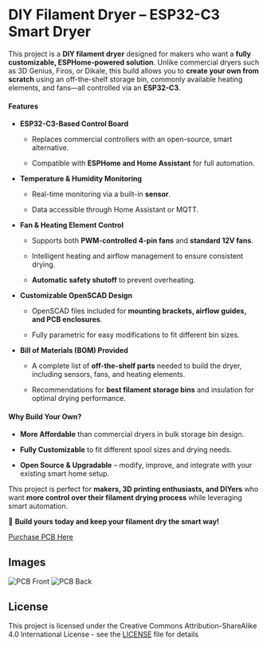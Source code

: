 # **DIY Filament Dryer – ESP32-C3 Smart Dryer**

This project is a **DIY filament dryer** designed for makers who want a **fully customizable, ESPHome-powered solution**. Unlike commercial dryers such as 3D Genius, Firos, or Dikale, this build allows you to **create your own from scratch** using an off-the-shelf storage bin, commonly available heating elements, and fans—all controlled via an **ESP32-C3**.

#### **Features**

*   **ESP32-C3-Based Control Board**
    
    *   Replaces commercial controllers with an open-source, smart alternative.
        
    *   Compatible with **ESPHome and Home Assistant** for full automation.
        
*   **Temperature & Humidity Monitoring**
    
    *   Real-time monitoring via a built-in **sensor**.
        
    *   Data accessible through Home Assistant or MQTT.
        
*   **Fan & Heating Element Control**
    
    *   Supports both **PWM-controlled 4-pin fans** and **standard 12V fans**.
        
    *   Intelligent heating and airflow management to ensure consistent drying.
        
    *   **Automatic safety shutoff** to prevent overheating.
        
*   **Customizable OpenSCAD Design**
    
    *   OpenSCAD files included for **mounting brackets, airflow guides, and PCB enclosures**.
        
    *   Fully parametric for easy modifications to fit different bin sizes.
        
*   **Bill of Materials (BOM) Provided**
    
    *   A complete list of **off-the-shelf parts** needed to build the dryer, including sensors, fans, and heating elements.
        
    *   Recommendations for **best filament storage bins** and insulation for optimal drying performance.
        

#### **Why Build Your Own?**

*   **More Affordable** than commercial dryers in bulk storage bin design.
    
*   **Fully Customizable** to fit different spool sizes and drying needs.
    
*   **Open Source & Upgradable** – modify, improve, and integrate with your existing smart home setup.
    

This project is perfect for **makers, 3D printing enthusiasts, and DIYers** who want **more control over their filament drying process** while leveraging smart automation.

🚀 **Build yours today and keep your filament dry the smart way!**

[Purchase PCB Here](https://shop.silocitylabs.com/products/3dgenius-dikale-firos-smart-pcb-esp32-conversion-preorder)

## Images

![PCB Front](https://shop.silocitylabs.com/cdn/shop/files/dikale-esp32-pcb-front.webp "PCB Front")
![PCB Back](https://shop.silocitylabs.com/cdn/shop/files/dikale-esp32-pcb-back.webp "PCB Back")

## License

This project is licensed under the Creative Commons Attribution-ShareAlike 4.0 International License - see the [LICENSE](LICENSE) file for details
